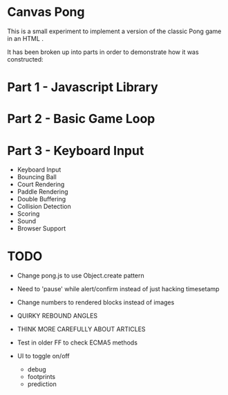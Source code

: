 Canvas Pong
===========

This is a small experiment to implement a version of the classic Pong game in an HTML <canvas>.

It has been broken up into parts in order to demonstrate how it was constructed:

Part 1 - Javascript Library
===========================

Part 2 - Basic Game Loop
========================

Part 3 - Keyboard Input
=======================

 * Keyboard Input
 * Bouncing Ball
 * Court Rendering
 * Paddle Rendering
 * Double Buffering
 * Collision Detection
 * Scoring
 * Sound
 * Browser Support


TODO
====
 * Change pong.js to use Object.create pattern
 * Need to 'pause' while alert/confirm instead of just hacking timesetamp
 * Change numbers to rendered blocks instead of images
 * QUIRKY REBOUND ANGLES

 * THINK MORE CAREFULLY ABOUT ARTICLES

 * Test in older FF to check ECMA5 methods
 * UI to toggle on/off
    - debug
    - footprints
    - prediction

